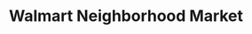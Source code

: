 ---
title: "Walmart Neighborhood Market"
url: /hixson/walmart-neighborhood-market/
shop: Supermarkt
---